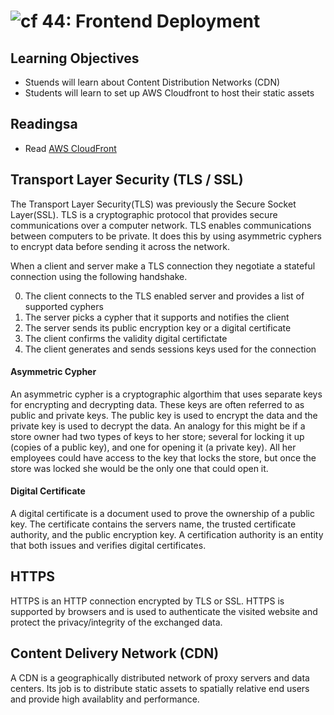 ![cf](http://i.imgur.com/7v5ASc8.png) 44: Frontend Deployment
===

## Learning Objectives
* Stuends will learn about Content Distribution Networks (CDN)
* Students will learn to set up AWS Cloudfront to host their static assets

## Readingsa
* Read [AWS CloudFront](https://aws.amazon.com/cloudfront/)

## Transport Layer Security (TLS / SSL)
The Transport Layer Security(TLS) was previously the Secure Socket Layer(SSL). TLS is a cryptographic protocol that provides secure communications over a computer network. TLS enables communications between computers to be private. It does this by using asymmetric cyphers to encrypt data before sending it across the network.

When a client and server make a TLS connection they negotiate a stateful connection using the following handshake. 
 
0. The client connects to the TLS enabled server and provides a list of supported cyphers
0. The server picks a cypher that it supports and notifies the client
0. The server sends its public encryption key or a digital certificate
0. The client confirms the validity digital certifictate
0. The client generates and sends sessions keys used for the connection

#### Asymmetric Cypher
An asymmetric cypher is a cryptographic algorthim that uses separate keys for encrypting and decrypting data. These keys are often referred to as public and private keys. The public key is used to encrypt the data and the private key is used to decrypt the data. An analogy for this might be if a store owner had two types of keys to her store; several for locking it up (copies of a public key), and one for opening it (a private key). All her employees could have access to the key that locks the store, but once the store was locked she would be the only one that could open it.

#### Digital Certificate
A digital certificate is a document used to prove the ownership of a public key. The certificate contains the servers name,  the trusted certificate authority, and the public encryption key. A certification authority is an entity that both issues and verifies digital certificates.

## HTTPS
HTTPS is an HTTP connection encrypted by TLS or SSL. HTTPS is supported by browsers and is used to authenticate the visited website and protect the privacy/integrity of the exchanged data.

## Content Delivery Network (CDN)
A CDN is a geographically distributed network of proxy servers and data centers. Its job is to distribute static assets to spatially relative end users and provide high availablity and performance.
